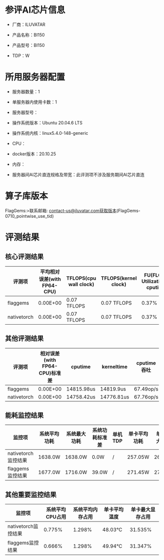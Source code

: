 # 参评AI芯片信息

* 厂商：ILUVATAR

* 产品名称：BI150
* 产品型号：BI150
* TDP：W

# 所用服务器配置

* 服务器数量：1


* 单服务器内使用卡数：1
* 服务器型号：
* 操作系统版本：Ubuntu 20.04.6 LTS
* 操作系统内核：linux5.4.0-148-generic
* CPU：
* docker版本：20.10.25
* 内存：
* 服务器间AI芯片直连规格及带宽：此评测项不涉及服务期间AI芯片直连

# 算子库版本
FlagGems:>联系邮箱: contact-us@iluvatar.com获取版本(FlagGems-0710_pointwise_use_tid)

# 评测结果

## 核心评测结果

| 评测项  | 平均相对误差(with FP64-CPU) | TFLOPS(cpu wall clock) | TFLOPS(kernel clock) | FU(FLOPS Utilization)-cputime | FU-kerneltime |
| ---- | -------------- | -------------- | ------------ | ------ | ----- |
| flaggems | 0.00E+00    |  0.07 TFLOPS       |  0.07 TFLOPS        | 0.37% | 0.37% |
| nativetorch | 0.00E+00    |  0.07 TFLOPS      |  0.07 TFLOPS      | 0.37% | 0.37%    |

## 其他评测结果

| 评测项  | 相对误差(with FP64-CPU)标准差 | cputime | kerneltime | cputime吞吐 | kerneltime吞吐 | 无预热时延 | 预热后时延 |
| ---- | -------------- | -------------- | ------------ | ------------ | -------------- | -------------- | ------------ |
| flaggems | 0.00E+00    | 14815.98us       | 14819.9us        | 67.49op/s | 67.48op/s | 224881.21us | 15085.8us |
| nativetorch | 0.00E+00    | 14758.42us       | 14776.81us        | 67.76op/s | 67.67op/s | 15176.31us | 15019.73us |

## 能耗监控结果

| 监控项  | 系统平均功耗  | 系统最大功耗  | 系统功耗标准差 | 单机TDP | 单卡平均功耗 | 单卡最大功耗 | 单卡功耗标准差 | 单卡TDP |
| ---- | ------- | ------- | ------- | ----- | ------------ | ------------ | ------------- | ----- |
| nativetorch监控结果 | 1638.0W | 1638.0W | 0.0W   | /     | 257.05W       | 260.0W      | 3.09W        | 1638.0  |
| flaggems监控结果 | 1677.0W | 1716.0W | 39.0W   | /     | 271.45W       | 275.0W      | 3.94W        | 1677.0  |

## 其他重要监控结果

| 监控项  | 系统平均CPU占用 | 系统平均内存占用 | 单卡平均温度 | 单卡最大显存占用 |
| ---- | --------- | -------- | ------------ | -------------- |
| nativetorch监控结果 | 0.775%    | 1.298%   | 48.03°C       | 31.535%        |
| flaggems监控结果 | 0.666%    | 1.298%   | 49.94°C       | 31.347%        |

